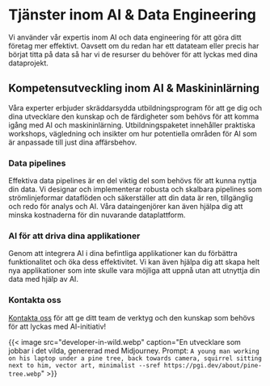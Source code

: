 # Tjänster inom AI & Data Engineering


Vi använder vår expertis inom AI och data engineering för att göra ditt företag mer effektivt. Oavsett om du redan har ett datateam eller precis har börjat titta på data så har vi de resurser du behöver för att lyckas med dina dataprojekt. <!--more-->

## Kompetensutveckling inom AI & Maskininlärning

Våra experter erbjuder skräddarsydda utbildningsprogram för att ge dig och dina utvecklare den kunskap och de färdigheter som behövs för att komma igång med AI och maskininlärning. Utbildningspaketet innehåller praktiska workshops, vägledning och insikter om hur potentiella områden för AI som är anpassade till just dina affärsbehov.

### Data pipelines

Effektiva data pipelines är en del viktig del som behövs för att kunna nyttja din data. Vi designar och implementerar robusta och skalbara pipelines som strömlinjeformar dataflöden och säkerställer att din data är ren, tillgänglig och redo för analys och AI. Våra dataingenjörer kan även hjälpa dig att minska kostnaderna för din nuvarande dataplattform.

### AI för att driva dina applikationer

Genom att integrera AI i dina befintliga applikationer kan du förbättra funktionalitet och öka dess effektivitet. Vi kan även hjälpa dig att skapa helt nya applikationer som inte skulle vara möjliga att uppnå utan att utnyttja din data med hjälp av AI.

### Kontakta oss  
[Kontakta oss](/sv/) för att ge ditt team de verktyg och den kunskap som behövs för att lyckas med AI-initiativ!

{{< image src="developer-in-wild.webp" caption="En utvecklare som jobbar i det vilda, genererad med Midjourney. Prompt: `A young man working on his laptop under a pine tree, back towards camera, squirrel sitting next to him, vector art, minimalist --sref https://pgi.dev/about/pine-tree.webp`" >}}
